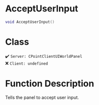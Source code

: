 # AcceptUserInput
```lua
void AcceptUserInput()
```
# Class
✔️ `Server: CPointClientUIWorldPanel`  
❌ `Client: undefined`  

# Function Description
Tells the panel to accept user input.
